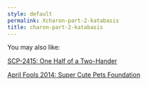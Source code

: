 ```yaml
---
style: default
permalink: Xcharon-part-2-katabasis
title: charon-part-2-katabasis
---
```

You may also like:

[SCP-2415: One Half of a Two-Hander](http://scp-wiki.net/scp-2415)

[April Fools 2014: Super Cute Pets Foundation](http://scp-wiki.net/april-fools-2014)
